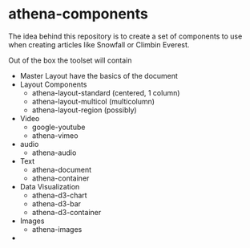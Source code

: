 # athena-components

The idea behind this repository is to create a set of components to use when creating articles like Snowfall or Climbin Everest. 

Out of the box the toolset will contain

* Master Layout have the basics of the document
* Layout Components
  * athena-layout-standard (centered, 1 column)
  * athena-layout-multicol (multicolumn)
  * athena-layout-region (possibly)
* Video
  * google-youtube
  * athena-vimeo
* audio
  * athena-audio
* Text
  * athena-document
  * athena-container
* Data Visualization
  * athena-d3-chart
  * athena-d3-bar
  * athena-d3-container
* Images
  * athena-images
* 
